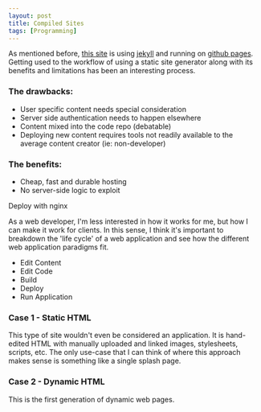 ```yaml
---
layout: post
title: Compiled Sites
tags: [Programming]
---
```


As mentioned before, [this site](http://andyvanee.com/2012/06/07/old-projects-and-gh-pages.html) is using [jekyll](http://jekyllrb.com) and running on [github pages](http://pages.github.com). Getting used to the workflow of using a static site generator along with its benefits and limitations has been an interesting process.

### The drawbacks:

- User specific content needs special consideration
- Server side authentication needs to happen elsewhere
- Content mixed into the code repo (debatable)
- Deploying new content requires tools not readily available to the average content creator (ie: non-developer)

### The benefits:

- Cheap, fast and durable hosting
- No server-side logic to exploit

Deploy with nginx



As a web developer, I'm less interested in how it works for me, but how I can make it work for clients. In this sense, I think it's important to breakdown the 'life cycle' of a web application and see how the different web application paradigms fit.

- Edit Content
- Edit Code
- Build
- Deploy
- Run Application

### Case 1 - Static HTML

This type of site wouldn't even be considered an application. It is hand-edited HTML with manually uploaded and linked images, stylesheets, scripts, etc. The only use-case that I can think of where this approach makes sense is something like a single splash page.

### Case 2 - Dynamic HTML

This is the first generation of dynamic web pages. 

